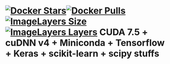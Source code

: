 [![Docker Stars](https://img.shields.io/docker/stars/tboquet/scikenacuflow7hc4.svg)](https://hub.docker.com/r/tboquet/scikenacuflow7hc4/)[![Docker Pulls](https://img.shields.io/docker/pulls/tboquet/scikenacuflow7hc4.svg)](https://hub.docker.com/r/tboquet/scikenacuflow7hc4/)[![ImageLayers Size](https://img.shields.io/imagelayers/image-size/tboquet/scikenacuflow7hc4/latest.svg)](https://imagelayers.io/?images=tboquet%2Fscikenacuflow7hc4:latest)[![ImageLayers Layers](https://img.shields.io/imagelayers/layers/tboquet/scikenacuflow7hc4/latest.svg)](https://imagelayers.io/?images=tboquet%2Fscikenacuflow7hc4:latest)
**CUDA 7.5 + cuDNN v4 + Miniconda + Tensorflow + Keras + scikit-learn + scipy stuffs**
======================================================================================

